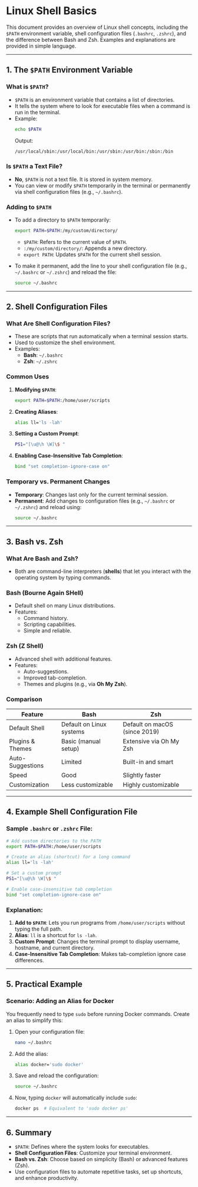 # Linux Shell Basics

This document provides an overview of Linux shell concepts, including the `$PATH` environment variable, shell configuration files (`.bashrc`, `.zshrc`), and the difference between Bash and Zsh. Examples and explanations are provided in simple language.

---

## **1. The `$PATH` Environment Variable**

### **What is `$PATH`?**
- `$PATH` is an environment variable that contains a list of directories.
- It tells the system where to look for executable files when a command is run in the terminal.
- Example:
  ```bash
  echo $PATH
  ```
  Output:
  ```bash
  /usr/local/sbin:/usr/local/bin:/usr/sbin:/usr/bin:/sbin:/bin
  ```

### **Is `$PATH` a Text File?**
- **No**, `$PATH` is not a text file. It is stored in system memory.
- You can view or modify `$PATH` temporarily in the terminal or permanently via shell configuration files (e.g., `~/.bashrc`).

### **Adding to `$PATH`**
- To add a directory to `$PATH` temporarily:
  ```bash
  export PATH=$PATH:/my/custom/directory/
  ```
  - `$PATH`: Refers to the current value of `$PATH`.
  - `:/my/custom/directory/`: Appends a new directory.
  - `export PATH`: Updates `$PATH` for the current shell session.

- To make it permanent, add the line to your shell configuration file (e.g., `~/.bashrc` or `~/.zshrc`) and reload the file:
  ```bash
  source ~/.bashrc
  ```

---

## **2. Shell Configuration Files**

### **What Are Shell Configuration Files?**
- These are scripts that run automatically when a terminal session starts.
- Used to customize the shell environment.
- Examples:
  - **Bash**: `~/.bashrc`
  - **Zsh**: `~/.zshrc`

### **Common Uses**
1. **Modifying `$PATH`**:
   ```bash
   export PATH=$PATH:/home/user/scripts
   ```
2. **Creating Aliases**:
   ```bash
   alias ll='ls -lah'
   ```
3. **Setting a Custom Prompt**:
   ```bash
   PS1="[\u@\h \W]\$ "
   ```
4. **Enabling Case-Insensitive Tab Completion**:
   ```bash
   bind "set completion-ignore-case on"
   ```

### **Temporary vs. Permanent Changes**
- **Temporary**: Changes last only for the current terminal session.
- **Permanent**: Add changes to configuration files (e.g., `~/.bashrc` or `~/.zshrc`) and reload using:
  ```bash
  source ~/.bashrc
  ```

---

## **3. Bash vs. Zsh**

### **What Are Bash and Zsh?**
- Both are command-line interpreters (**shells**) that let you interact with the operating system by typing commands.

### **Bash (Bourne Again SHell)**
- Default shell on many Linux distributions.
- Features:
  - Command history.
  - Scripting capabilities.
  - Simple and reliable.

### **Zsh (Z Shell)**
- Advanced shell with additional features.
- Features:
  - Auto-suggestions.
  - Improved tab-completion.
  - Themes and plugins (e.g., via **Oh My Zsh**).

### **Comparison**
| Feature           | Bash                          | Zsh                          |
|--------------------|-------------------------------|------------------------------|
| Default Shell      | Default on Linux systems      | Default on macOS (since 2019)|
| Plugins & Themes   | Basic (manual setup)          | Extensive via Oh My Zsh      |
| Auto-Suggestions   | Limited                       | Built-in and smart           |
| Speed              | Good                          | Slightly faster              |
| Customization      | Less customizable             | Highly customizable          |

---

## **4. Example Shell Configuration File**

### Sample `.bashrc` or `.zshrc` File:
```bash
# Add custom directories to the PATH
export PATH=$PATH:/home/user/scripts

# Create an alias (shortcut) for a long command
alias ll='ls -lah'

# Set a custom prompt
PS1="[\u@\h \W]\$ "

# Enable case-insensitive tab completion
bind "set completion-ignore-case on"
```

### Explanation:
1. **Add to `$PATH`**: Lets you run programs from `/home/user/scripts` without typing the full path.
2. **Alias**: `ll` is a shortcut for `ls -lah`.
3. **Custom Prompt**: Changes the terminal prompt to display username, hostname, and current directory.
4. **Case-Insensitive Tab Completion**: Makes tab-completion ignore case differences.

---

## **5. Practical Example**

### Scenario: Adding an Alias for Docker
You frequently need to type `sudo` before running Docker commands. Create an alias to simplify this:

1. Open your configuration file:
   ```bash
   nano ~/.bashrc
   ```

2. Add the alias:
   ```bash
   alias docker='sudo docker'
   ```

3. Save and reload the configuration:
   ```bash
   source ~/.bashrc
   ```

4. Now, typing `docker` will automatically include `sudo`:
   ```bash
   docker ps  # Equivalent to 'sudo docker ps'
   ```

---

## **6. Summary**
- `$PATH`: Defines where the system looks for executables.
- **Shell Configuration Files**: Customize your terminal environment.
- **Bash vs. Zsh**: Choose based on simplicity (Bash) or advanced features (Zsh).
- Use configuration files to automate repetitive tasks, set up shortcuts, and enhance productivity.
